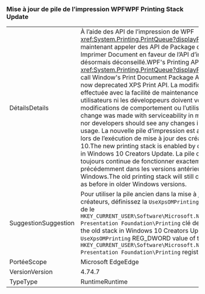 ### <a name="wpf-printing-stack-update"></a><span data-ttu-id="c7a5e-101">Mise à jour de pile de l’impression WPF</span><span class="sxs-lookup"><span data-stu-id="c7a5e-101">WPF Printing Stack Update</span></span>

|   |   |
|---|---|
|<span data-ttu-id="c7a5e-102">Détails</span><span class="sxs-lookup"><span data-stu-id="c7a5e-102">Details</span></span>|<span data-ttu-id="c7a5e-103">À l’aide des API de l’impression de WPF <xref:System.Printing.PrintQueue?displayProperty=name> maintenant appeler des API de Package de la fenêtre Imprimer Document en faveur de l’API d’impression XPS désormais déconseillé.</span><span class="sxs-lookup"><span data-stu-id="c7a5e-103">WPF's Printing APIs using <xref:System.Printing.PrintQueue?displayProperty=name> now call Window's Print Document Package API in favor of the now deprecated XPS Print API.</span></span> <span data-ttu-id="c7a5e-104">La modification a été effectuée avec la facilité de maintenance à l’esprit ; ni les utilisateurs ni les développeurs doivent voir toutes les modifications de comportement ou l’utilisation de l’API.</span><span class="sxs-lookup"><span data-stu-id="c7a5e-104">The change was made with serviceability in mind; neither users nor developers should see any changes in behavior or API usage.</span></span> <span data-ttu-id="c7a5e-105">La nouvelle pile d’impression est activée par défaut lors de l’exécution de mise à jour des créateurs de Windows 10.</span><span class="sxs-lookup"><span data-stu-id="c7a5e-105">The new printing stack is enabled by default when running in Windows 10 Creators Update.</span></span> <span data-ttu-id="c7a5e-106">La pile d’impression ancien toujours continue de fonctionner exactement comme précédemment dans les versions antérieures de Windows.</span><span class="sxs-lookup"><span data-stu-id="c7a5e-106">The old printing stack will still continue to work just as before in older Windows versions.</span></span>|
|<span data-ttu-id="c7a5e-107">Suggestion</span><span class="sxs-lookup"><span data-stu-id="c7a5e-107">Suggestion</span></span>|<span data-ttu-id="c7a5e-108">Pour utiliser la pile ancien dans la mise à jour de Windows 10 créateurs, définissez la <code>UseXpsOMPrinting</code> valeur REG_DWORD de le <code>HKEY_CURRENT_USER\Software\Microsoft\.NETFramework\Windows Presentation Foundation\Printing</code> clé de Registre <code>1</code>.</span><span class="sxs-lookup"><span data-stu-id="c7a5e-108">To use the old stack in Windows 10 Creators Update, set the <code>UseXpsOMPrinting</code> REG_DWORD value of the <code>HKEY_CURRENT_USER\Software\Microsoft\.NETFramework\Windows Presentation Foundation\Printing</code> registry key to <code>1</code>.</span></span>|
|<span data-ttu-id="c7a5e-109">Portée</span><span class="sxs-lookup"><span data-stu-id="c7a5e-109">Scope</span></span>|<span data-ttu-id="c7a5e-110">Microsoft Edge</span><span class="sxs-lookup"><span data-stu-id="c7a5e-110">Edge</span></span>|
|<span data-ttu-id="c7a5e-111">Version</span><span class="sxs-lookup"><span data-stu-id="c7a5e-111">Version</span></span>|<span data-ttu-id="c7a5e-112">4.7</span><span class="sxs-lookup"><span data-stu-id="c7a5e-112">4.7</span></span>|
|<span data-ttu-id="c7a5e-113">Type</span><span class="sxs-lookup"><span data-stu-id="c7a5e-113">Type</span></span>|<span data-ttu-id="c7a5e-114">Runtime</span><span class="sxs-lookup"><span data-stu-id="c7a5e-114">Runtime</span></span>|

